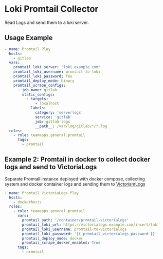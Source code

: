 # Loki Promtail Collector

Read Logs and send them to a loki server.

## Usage Example

~~~yaml
- name: Promtail Play
  hosts:
    - gitlab
  vars:
    promtail_loki_server: "loki.example.com"
    promtail_loki_username: promtail-to-loki
    promtail_loki_password: foo
    promtail_deploy_mode: binary
    promtail_scrape_configs:
      - job_name: gitlab
        static_configs:
          - targets:
              - localhost
            labels:
              category: 'serverlogs'
              service: 'gitlab'
              job: gitlab-logs
              __path__: /var/log/gitlab/*/*.log
  roles:
    - role: teamapps.general.promtail
      tags:
        - promtail
~~~

## Example 2: Promtail in docker to collect docker logs and send to VictoriaLogs

Separate Promtail instance deployed with docker compose, collecting system and docker container logs and sending them to [VictoriamLogs](https://docs.victoriametrics.com/victorialogs/)

~~~yaml
- name: Promtail VictoriaLogs Play
  hosts:
    - dockerhosts
  roles:
    - role: teamapps.general.promtail
      vars:
        promtail_path: '/container/promtail-victorialogs'
        promtail_loki_url: https://victorialogs.example.com/insert/loki/api/v1/push?_stream_fields=instance,job,host,category,service,container_name,compose_project,compose_service,systemd_unit,filename
        promtail_loki_username: promtail-to-victorialogs
        promtail_loki_password: '{{ promtail_victorialogs_password }}'
        promtail_deploy_mode: docker
        promtail_scrape_docker_enabled: True
      tags:
        - promtail
~~~
